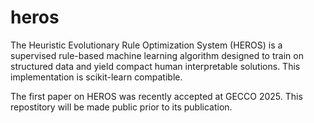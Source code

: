 # heros
The Heuristic Evolutionary Rule Optimization System (HEROS) is a supervised rule-based machine learning algorithm designed to train on structured data and yield compact human interpretable solutions.   This implementation is scikit-learn compatible.

The first paper on HEROS was recently accepted at GECCO 2025.  This repostitory will be made public prior to its publication.
